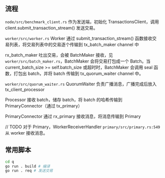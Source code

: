 ## 流程

`node/src/benchmark_client.rs` 作为发送端，初始化 TransactionsClient，调用 client.submit_transaction_stream() 发送交易。

`worker/src/worker.rs` Worker 通过 submit_transaction_stream() 函数接收交易列表，将交易列表中的交易逐个传输到 tx_batch_maker channel 中

rx_batch_maker 吐出交易，会被 BatchMaker 接收，见 `worker/src/batch_maker.rs`，BatchMaker 会将交易打包成一个 Batch。当 current_batch_size >= self.batch_size 或超时时，BatchMaker 会调用 seal 函数，打包出 batch，并将 batch 传输到 tx_quorum_waiter channel 中。

`worker/src/quorum_waiter.rs` QuorumWaiter 负责广播消息，广播完成后放入 tx_client_processor

Processor 接收 batch，储存 batch，将 batch 的哈希传输到 PrimaryConnector（通过 tx_primary）

PrimaryConnector 通过 rx_primary 接收消息，将消息传输到 Primary

// TODO
对于 Primary，WorkerReceiverHandler `primary/src/primary.rs:549` 从 worker 接收消息。

## 常用脚本

```sh
cd q
go run . build # 编译
go run . req # 发送交易
```
